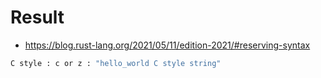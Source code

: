 # Result
- https://blog.rust-lang.org/2021/05/11/edition-2021/#reserving-syntax

```bash
C style : c or z : "hello_world C style string"

```

